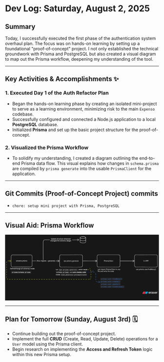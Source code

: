 # Dev Log: Saturday, August 2, 2025

## Summary

Today, I successfully executed the first phase of the authentication system overhaul plan. The focus was on hands-on learning by setting up a foundational "proof-of-concept" project. I not only established the technical groundwork with Prisma and PostgreSQL but also created a visual diagram to map out the Prisma workflow, deepening my understanding of the tool.

---

## Key Activities & Accomplishments ✨

### 1. Executed Day 1 of the Auth Refactor Plan

* Began the hands-on learning phase by creating an isolated mini-project to serve as a learning environment, minimizing risk to the main `Expenso` codebase.
* Successfully configured and connected a Node.js application to a local **PostgreSQL** database.
* Initialized **Prisma** and set up the basic project structure for the proof-of-concept.

### 2. Visualized the Prisma Workflow

* To solidify my understanding, I created a diagram outlining the end-to-end Prisma data flow. This visual explains how changes in `schema.prisma` are compiled by `prisma generate` into the usable `PrismaClient` for the application.

---

## Git Commits (Proof-of-Concept Project) commits

* `chore: setup mini project with Prisma, PostgreSQL`

---

## Visual Aid: Prisma Workflow

![Prisma Workflow Diagram](assets/prisma.png)

---

## Plan for Tomorrow (Sunday, August 3rd) 🗓️

* Continue building out the proof-of-concept project.
* Implement the full **CRUD** (Create, Read, Update, Delete) operations for a `User` model using the Prisma client.
* Begin research on implementing the **Access and Refresh Token** logic within this new Prisma setup.